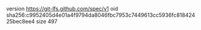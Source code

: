 version https://git-lfs.github.com/spec/v1
oid sha256:c9952405d4e01a4f9794da8046fbc7953c7449613cc5936fc81842425bec8ee4
size 497
